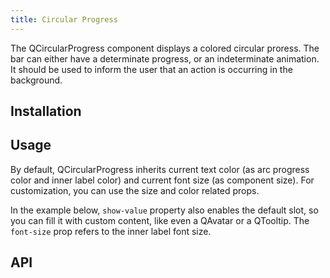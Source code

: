 ```yaml
---
title: Circular Progress
---
```


The QCircularProgress component displays a colored circular proress. The bar can either have a determinate progress, or an indeterminate animation. It should be used to inform the user that an action is occurring in the background.

## Installation
<doc-installation components="QCircularProgress" />

## Usage
By default, QCircularProgress inherits current text color (as arc progress color and inner label color) and current font size (as component size). For customization, you can use the size and color related props.
<doc-example title="Determined state" file="QCircularProgress/Determined" />

<doc-example title="Determined and reverse" file="QCircularProgress/Reverse" />

<doc-example title="Offset angle" file="QCircularProgress/Angle" />

<doc-example title="Custom min/max (same model)" file="QCircularProgress/CustomMinMax" />

In the example below, `show-value` property also enables the default slot, so you can fill it with custom content, like even a QAvatar or a QTooltip. The `font-size` prop refers to the inner label font size.
<doc-example title="Show value" file="QCircularProgress/ShowValue" />

<doc-example title="Indeterminate state" file="QCircularProgress/Indeterminate" />

## API
<doc-api file="QCircularProgress" />
